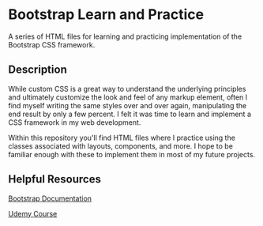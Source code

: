 # Bootstrap Learn and Practice

A series of HTML files for learning and practicing implementation of the Bootstrap CSS framework.

## Description

While custom CSS is a great way to understand the underlying principles and ultimately customize the look and feel of any markup element, often I find myself writing the same styles over and over again, manipulating the end result by only a few percent. I felt it was time to learn and implement a CSS framework in my web development.

Within this repository you'll find HTML files where I practice using the classes associated with layouts, components, and more. I hope to be familiar enough with these to implement them in most of my future projects.

## Helpful Resources

[Bootstrap Documentation](https://getbootstrap.com/)

[Udemy Course](https://www.udemy.com/course/the-complete-bootstrap-5-course-for-beginners-step-by-step/)